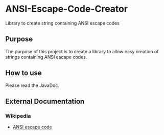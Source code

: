 # ANSI-Escape-Code-Creator
Library to create string containing ANSI escape codes

## Purpose
The purpose of this project is to create a library to allow easy creation of strings containing ANSI escape codes.

## How to use
Please read the JavaDoc.

## External Documentation
### Wikipedia
* [ANSI escape code](https://en.wikipedia.org/wiki/ANSI_escape_code)
